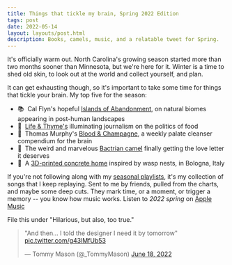 ```yaml
---
title: Things that tickle my brain, Spring 2022 Edition
tags: post
date: 2022-05-14
layout: layouts/post.html
description: Books, camels, music, and a relatable tweet for Spring.
---
```


It's officially warm out. North Carolina's growing season started more than two months sooner than Minnesota, but we're here for it. Winter is a time to shed old skin, to look out at the world and collect yourself, and plan.

It can get exhausting though, so it's important to take some time for things that tickle your brain. My top five for the season:

<ul class="no-list-decor">
	<li>📚&nbsp;&nbsp;Cal Flyn's hopeful <a href="https://www.calflyn.com/nonfiction-books/islands-of-abandonment-nature-rebounding-post-human-landscape">Islands of Abandonment</a>, on natural biomes appearing in post-human landscapes</li>
	<li>🍱&nbsp;&nbsp;<a href="https://lifeandthyme.com">Life & Thyme's</a> illuminating journalism on the politics of food</li>
	<li>📸&nbsp;&nbsp;Thomas Murphy's <a href="https://therealmurphy.substack.com">Blood & Champagne</a>, a weekly palate cleanser compendium for the brain</li>
	<li>🐪&nbsp;&nbsp;The weird and marvelous <a href="https://vimeo.com/407941034">Bactrian camel</a> finally getting the love letter it deserves</li>
	<li>🐝&nbsp;&nbsp;A <a href="https://www.dwell.com/article/tecla-3d-printed-home-mario-cucinella-architects-wasp-28cde493">3D-printed concrete home</a> inspired by wasp nests, in Bologna, Italy</li>
</ul>

If you're not following along with my <a href="./playlists">seasonal playlists</a>, it's my collection of songs that I keep replaying. Sent to me by friends, pulled from the charts, and maybe some deep cuts. They mark time, or a moment, or trigger a memory -- you know how music works. Listen to _2022 spring_ on <a href="https://music.apple.com/us/playlist/2022-spring/pl.u-LRdYmsBA2KX">Apple Music</a>

File this under "Hilarious, but also, too true."
<blockquote class="twitter-tweet"><p lang="en" dir="ltr">&quot;And then... I told the designer I need it by tomorrow&quot; <a href="https://t.co/g43lMfUb53">pic.twitter.com/g43lMfUb53</a></p>&mdash; Tommy Mason (@_TommyMason) <a href="https://twitter.com/_TommyMason/status/1538154698351464453?ref_src=twsrc%5Etfw">June 18, 2022</a></blockquote> <script async src="https://platform.twitter.com/widgets.js" charset="utf-8"></script>